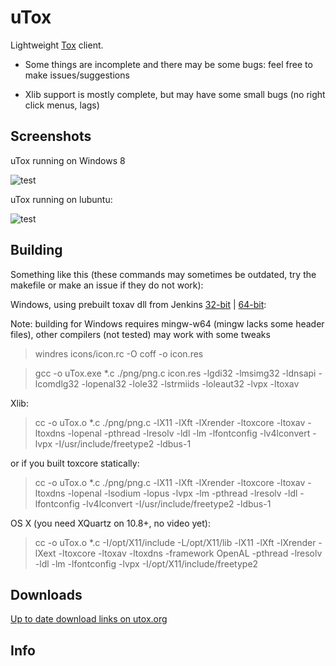 # uTox

Lightweight [Tox](https://github.com/irungentoo/ProjectTox-Core) client.

* Some things are incomplete and there may be some bugs: feel free to make issues/suggestions

* Xlib support is mostly complete, but may have some small bugs (no right click menus, lags)

## Screenshots

uTox running on Windows 8

![test](https://raw.github.com/notsecure/uTox/master/images/uTox-win32.png "uTox running on Windows 8")

uTox running on lubuntu:

![test](https://raw.github.com/notsecure/uTox/master/images/uTox-xlib.png "uTox running on lubuntu")


## Building

Something like this (these commands may sometimes be outdated, try the makefile or make an issue if they do not work):

Windows, using prebuilt toxav dll from Jenkins [32-bit](https://jenkins.libtoxcore.so/job/toxcore_win32_dll/) | [64-bit](https://jenkins.libtoxcore.so/job/toxcore_win64_dll/):

Note: building for Windows requires mingw-w64 (mingw lacks some header files), other compilers (not tested) may work with some tweaks

> windres icons/icon.rc -O coff -o icon.res

> gcc -o uTox.exe *.c ./png/png.c icon.res -lgdi32 -lmsimg32 -ldnsapi -lcomdlg32 -lopenal32 -lole32 -lstrmiids -loleaut32 -lvpx -ltoxav

Xlib:

> cc -o uTox.o *.c ./png/png.c -lX11 -lXft -lXrender -ltoxcore -ltoxav -ltoxdns -lopenal -pthread -lresolv -ldl -lm -lfontconfig -lv4lconvert -lvpx -I/usr/include/freetype2 -ldbus-1

or if you built toxcore statically:

> cc -o uTox.o *.c ./png/png.c -lX11 -lXft -lXrender -ltoxcore -ltoxav -ltoxdns -lopenal -lsodium -lopus -lvpx -lm -pthread -lresolv -ldl -lfontconfig -lv4lconvert -I/usr/include/freetype2 -ldbus-1

OS X (you need XQuartz on 10.8+, no video yet):

> cc -o uTox.o *.c -I/opt/X11/include -L/opt/X11/lib -lX11 -lXft -lXrender -lXext -ltoxcore -ltoxav -ltoxdns -framework OpenAL -pthread -lresolv -ldl -lm -lfontconfig -lvpx -I/opt/X11/include/freetype2

## Downloads

[Up to date download links on utox.org](http://utox.org)

## Info



